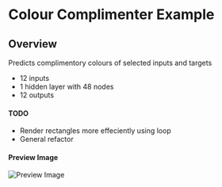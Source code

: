 # Colour Complimenter Example

## Overview
Predicts complimentory colours of selected inputs and targets

* 12 inputs
* 1 hidden layer with 48 nodes
* 12 outputs

#### TODO
* Render rectangles more effeciently using loop
* General refactor

#### Preview Image
![Preview Image](https://i.imgur.com/vVMCify.png)